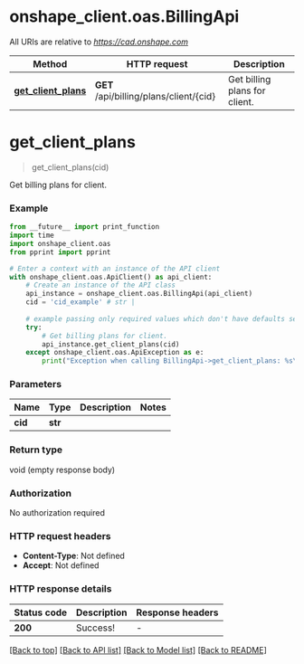 # onshape_client.oas.BillingApi

All URIs are relative to *https://cad.onshape.com*

Method | HTTP request | Description
------------- | ------------- | -------------
[**get_client_plans**](BillingApi.md#get_client_plans) | **GET** /api/billing/plans/client/{cid} | Get billing plans for client.


# **get_client_plans**
> get_client_plans(cid)

Get billing plans for client.

### Example

```python
from __future__ import print_function
import time
import onshape_client.oas
from pprint import pprint

# Enter a context with an instance of the API client
with onshape_client.oas.ApiClient() as api_client:
    # Create an instance of the API class
    api_instance = onshape_client.oas.BillingApi(api_client)
    cid = 'cid_example' # str | 
    
    # example passing only required values which don't have defaults set
    try:
        # Get billing plans for client.
        api_instance.get_client_plans(cid)
    except onshape_client.oas.ApiException as e:
        print("Exception when calling BillingApi->get_client_plans: %s\n" % e)
```

### Parameters

Name | Type | Description  | Notes
------------- | ------------- | ------------- | -------------
 **cid** | **str**|  |

### Return type

void (empty response body)

### Authorization

No authorization required

### HTTP request headers

 - **Content-Type**: Not defined
 - **Accept**: Not defined

### HTTP response details
| Status code | Description | Response headers |
|-------------|-------------|------------------|
**200** | Success! |  -  |

[[Back to top]](#) [[Back to API list]](../README.md#documentation-for-api-endpoints) [[Back to Model list]](../README.md#documentation-for-models) [[Back to README]](../README.md)

